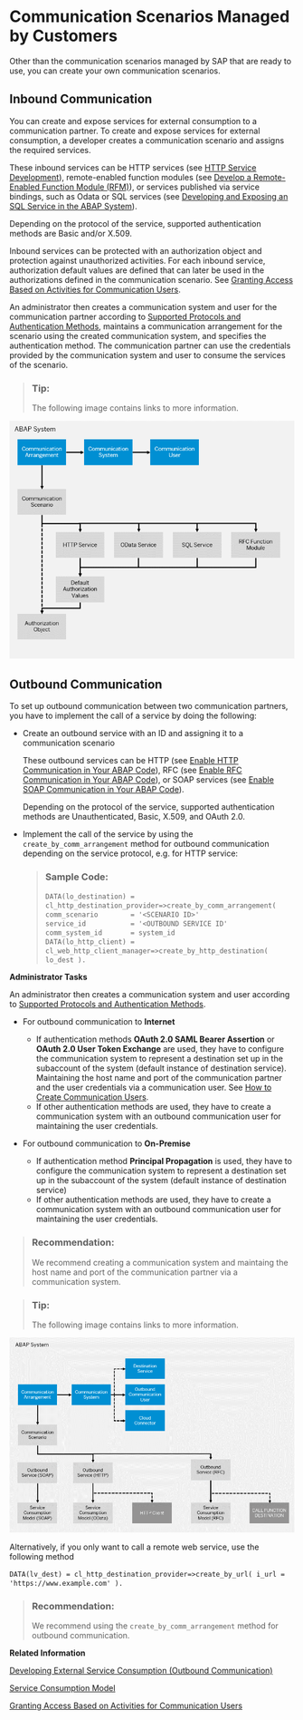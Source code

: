 <!-- loio31f5566141f84b388ac7004fc415784d -->

# Communication Scenarios Managed by Customers

Other than the communication scenarios managed by SAP that are ready to use, you can create your own communication scenarios.



<a name="loio31f5566141f84b388ac7004fc415784d__section_ly4_t5n_wmb"/>

## Inbound Communication

You can create and expose services for external consumption to a communication partner. To create and expose services for external consumption, a developer creates a communication scenario and assigns the required services.

These inbound services can be HTTP services \(see [HTTP Service Development](http-service-development-77c269b.md)\), remote-enabled function modules \(see [Develop a Remote-Enabled Function Module \(RFM\)](develop-a-remote-enabled-function-module-rfm-abf7105.md)\), or services published via service bindings, such as Odata or SQL services \(see [Developing and Exposing an SQL Service in the ABAP System](developing-and-exposing-an-sql-service-in-the-abap-system-76eeb8d.md)\).

Depending on the protocol of the service, supported authentication methods are Basic and/or X.509.

Inbound services can be protected with an authorization object and protection against unauthorized activities. For each inbound service, authorization default values are defined that can later be used in the authorizations defined in the communication scenario. See [Granting Access Based on Activities for Communication Users](granting-access-based-on-activities-for-communication-users-bc9c2c9.md).

An administrator then creates a communication system and user for the communication partner according to [Supported Protocols and Authentication Methods](https://help.sap.com/docs/BTP/65de2977205c403bbc107264b8eccf4b/437e9d41d24349c3a2b363f726022677.html?version=Cloud#inbound-communication), maintains a communication arrangement for the scenario using the created communication system, and specifies the authentication method. The communication partner can use the credentials provided by the communication system and user to consume the services of the scenario.

> ### Tip:  
> The following image contains links to more information.

![](images/Inbound_Communication_Managed_by_Customers_ddbf80e.png)



<a name="loio31f5566141f84b388ac7004fc415784d__section_kgc_cvn_wmb"/>

## Outbound Communication

To set up outbound communication between two communication partners, you have to implement the call of a service by doing the following:

-   Create an outbound service with an ID and assigning it to a communication scenario

    These outbound services can be HTTP \(see [Enable HTTP Communication in Your ABAP Code](enable-http-communication-in-your-abap-code-cef1ada.md)\), RFC \(see [Enable RFC Communication in Your ABAP Code](enable-rfc-communication-in-your-abap-code-bbbd142.md)\), or SOAP services \(see [Enable SOAP Communication in Your ABAP Code](enable-soap-communication-in-your-abap-code-6ab460e.md)\).

    Depending on the protocol of the service, supported authentication methods are Unauthenticated, Basic, X.509, and OAuth 2.0.

-   Implement the call of the service by using the `create_by_comm_arrangement` method for outbound communication depending on the service protocol, e.g. for HTTP service:

    > ### Sample Code:  
    > ```
    > DATA(lo_destination) = cl_http_destination_provider=>create_by_comm_arrangement(
    > comm_scenario        = '<SCENARIO ID>'
    > service_id           = '<OUTBOUND SERVICE ID'
    > comm_system_id       = system_id  
    > DATA(lo_http_client) = cl_web_http_client_manager=>create_by_http_destination( lo_dest ).
    > ```


**Administrator Tasks**

An administrator then creates a communication system and user according to [Supported Protocols and Authentication Methods](https://help.sap.com/docs/BTP/65de2977205c403bbc107264b8eccf4b/437e9d41d24349c3a2b363f726022677.html?version=Cloud#outbound-communication).

-   For outbound communication to **Internet** 
    -   If authentication methods **OAuth 2.0 SAML Bearer Assertion** or **OAuth 2.0 User Token Exchange** are used, they have to configure the communication system to represent a destination set up in the subaccount of the system \(default instance of destination service\). Maintaining the host name and port of the communication partner and the user credentials via a communication user. See [How to Create Communication Users](https://help.sap.com/viewer/65de2977205c403bbc107264b8eccf4b/Cloud/en-US/0377adea0401467f939827242c1f4014.html).
    -   If other authentication methods are used, they have to create a communication system with an outbound communication user for maintaining the user credentials.

-   For outbound communication to **On-Premise** 
    -   If authentication method **Principal Propagation** is used, they have to configure the communication system to represent a destination set up in the subaccount of the system \(default instance of destination service\)
    -   If other authentication methods are used, they have to create a communication system with an outbound communication user for maintaining the user credentials.


> ### Recommendation:  
> We recommend creating a communication system and maintaing the host name and port of the communication partner via a communication system.

> ### Tip:  
> The following image contains links to more information.

![](images/Outbound_Communication_ABAP_Environment_0483811.png)



Alternatively, if you only want to call a remote web service, use the following method

```
DATA(lv_dest) = cl_http_destination_provider=>create_by_url( i_url = 'https://www.example.com' ).
```

> ### Recommendation:  
> We recommend using the `create_by_comm_arrangement` method for outbound communication.

**Related Information**  


[Developing External Service Consumption \(Outbound Communication\)](developing-external-service-consumption-outbound-communication-f871712.md "Get more information about consuming external services.")

[Service Consumption Model](service-consumption-model-beda304.md "")

[Granting Access Based on Activities for Communication Users](granting-access-based-on-activities-for-communication-users-bc9c2c9.md "In this scenario, you grant access depending on what the communication user should be allowed to do, for example, read or write access.")

